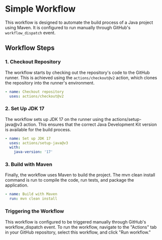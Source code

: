 # Simple Workflow

This workflow is designed to automate the build process of a Java project using Maven. It is configured to run manually through GitHub's `workflow_dispatch` event.

## Workflow Steps

### 1. Checkout Repository
The workflow starts by checking out the repository's code to the GitHub runner. This is achieved using the `actions/checkout@v2` action, which clones the repository into the runner's environment.

```yaml
- name: Checkout repository
  uses: actions/checkout@v2
```

### 2. Set Up JDK 17
The workflow sets up JDK 17 on the runner using the actions/setup-java@v3 action. This ensures that the correct Java Development Kit version is available for the build process.

```yaml
- name: Set up JDK 17
  uses: actions/setup-java@v3
  with:
    java-version: '17'
```

### 3. Build with Maven
Finally, the workflow uses Maven to build the project. The mvn clean install command is run to compile the code, run tests, and package the application.

```yaml
- name: Build with Maven
  run: mvn clean install
```

### Triggering the Workflow
This workflow is configured to be triggered manually through GitHub's workflow_dispatch event. To run the workflow, navigate to the "Actions" tab in your GitHub repository, select this workflow, and click "Run workflow."